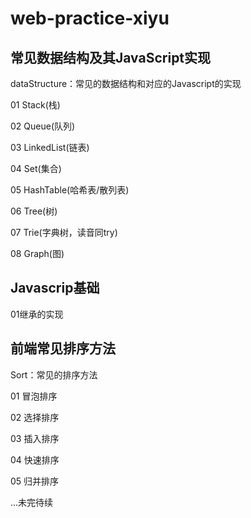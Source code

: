 # web-practice-xiyu

## 常见数据结构及其JavaScript实现

dataStructure：常见的数据结构和对应的Javascript的实现

01 Stack(栈)

02 Queue(队列)

03 LinkedList(链表)

04 Set(集合)

05 HashTable(哈希表/散列表)

06 Tree(树)

07 Trie(字典树，读音同try)

08 Graph(图)

## Javascrip基础

01继承的实现

## 前端常见排序方法

Sort：常见的排序方法

01 冒泡排序

02 选择排序

03 插入排序

04 快速排序

05 归并排序

...未完待续
